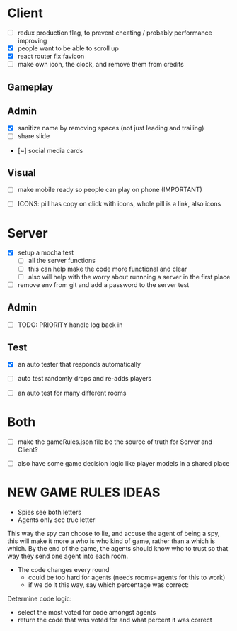 
# Client

- [ ] redux production flag, to prevent cheating / probably performance improving
- [x] people want to be able to scroll up
- [x] react router fix favicon
- [ ] make own icon, the clock, and remove them from credits

## Gameplay

## Admin
- [x] sanitize name by removing spaces (not just leading and trailing)
- [ ] share slide
- [~] social media cards

## Visual
- [ ] make mobile ready so people can play on phone (IMPORTANT)
- [ ] ICONS: pill has copy on click with icons, whole pill is a link, also icons


# Server

- [x] setup a mocha test
  - [ ] all the server functions
  - [ ] this can help make the code more functional and clear
  - [ ] also will help with the worry about runnning a server in the first place
- [ ] remove env from git and add a password to the server test

## Admin
- [ ] TODO: PRIORITY handle log back in

## Test
- [x] an auto tester that responds automatically
- [ ] auto test randomly drops and re-adds players
- [ ] an auto test for many different rooms



# Both
- [ ] make the gameRules.json file be the source of truth for Server and Client?
- [ ] also have some game decision logic like player models in a shared place



# NEW GAME RULES IDEAS

- Spies see both letters
- Agents only see true letter

This way the spy can choose to lie, and accuse the agent of being a spy, this will make it more a who is who kind of game, rather than a which is which. By the end of the game, the agents should know who to trust so that way they send one agent into each room.

- The code changes every round
  - could be too hard for agents (needs rooms=agents for this to work)
  - if we do it this way, say which percentage was correct:

Determine code logic:
  - select the most voted for code amongst agents
  - return the code that was voted for and what percent it was correct
